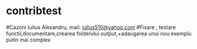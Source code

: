 # contribtest
#Cazoni Iulius Alexandru, mail: iulius510@yahoo.com
#Fixare , testare functii,documentare,crearea folderului output,+adaugarea unui nou exemplu putin mai complex
